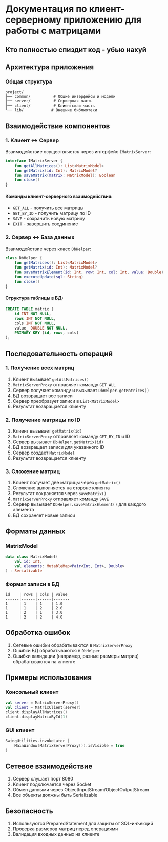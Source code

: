 # Документация по клиент-серверному приложению для работы с матрицами

## Кто полностью спиздит код - убью нахуй
## Архитектура приложения

### Общая структура
```
project/
├── common/          # Общие интерфейсы и модели
├── server/          # Серверная часть
├── client/          # Клиентская часть
└── lib/            # Внешние библиотеки
```

## Взаимодействие компонентов

### 1. Клиент ↔ Сервер

Взаимодействие осуществляется через интерфейс `IMatrixServer`:

```kotlin
interface IMatrixServer {
    fun getAllMatrices(): List<MatrixModel>
    fun getMatrix(id: Int): MatrixModel?
    fun saveMatrix(matrix: MatrixModel): Boolean
    fun close()
}
```

#### Команды клиент-серверного взаимодействия:
- `GET_ALL` - получить все матрицы
- `GET_BY_ID` - получить матрицу по ID
- `SAVE` - сохранить новую матрицу
- `EXIT` - завершить соединение

### 2. Сервер ↔ База данных

Взаимодействие через класс `DbHelper`:

```kotlin
class DbHelper {
    fun getMatrices(): List<MatrixModel>
    fun getMatrix(id: Int): MatrixModel?
    fun saveMatrixElement(id: Int, row: Int, col: Int, value: Double)
    fun executeUpdate(sql: String)
    fun close()
}
```

#### Структура таблицы в БД:
```sql
CREATE TABLE matrix (
    id INT NOT NULL,
    rows INT NOT NULL,
    cols INT NOT NULL,
    value_ DOUBLE NOT NULL,
    PRIMARY KEY (id, rows, cols)
);
```

## Последовательность операций

### 1. Получение всех матриц
1. Клиент вызывает `getAllMatrices()`
2. `MatrixServerProxy` отправляет команду `GET_ALL`
3. Сервер получает команду и вызывает `DbHelper.getMatrices()`
4. БД возвращает все записи
5. Сервер преобразует записи в `List<MatrixModel>`
6. Результат возвращается клиенту

### 2. Получение матрицы по ID
1. Клиент вызывает `getMatrix(id)`
2. `MatrixServerProxy` отправляет команду `GET_BY_ID` и ID
3. Сервер вызывает `DbHelper.getMatrix(id)`
4. БД возвращает записи для указанного ID
5. Сервер создает `MatrixModel`
6. Результат возвращается клиенту

### 3. Сложение матриц
1. Клиент получает две матрицы через `getMatrix()`
2. Сложение выполняется на стороне клиента
3. Результат сохраняется через `saveMatrix()`
4. `MatrixServerProxy` отправляет команду `SAVE`
5. Сервер вызывает `DbHelper.saveMatrixElement()` для каждого элемента
6. БД сохраняет новые записи

## Форматы данных

### MatrixModel
```kotlin
data class MatrixModel(
    val id: Int,
    val elements: MutableMap<Pair<Int, Int>, Double>
) : Serializable
```

### Формат записи в БД
```
id    | rows | cols | value_
------|------|------|-------
1     | 1    | 1    | 1.0
1     | 1    | 2    | 2.0
1     | 2    | 1    | 3.0
1     | 2    | 2    | 4.0
```

## Обработка ошибок

1. Сетевые ошибки обрабатываются в `MatrixServerProxy`
2. Ошибки БД обрабатываются в `DbHelper`
3. Ошибки валидации (например, разные размеры матриц) обрабатываются на клиенте

## Примеры использования

### Консольный клиент
```kotlin
val server = MatrixServerProxy()
val client = MatrixClient(server)
client.displayAllMatrices()
client.displayMatrixById(1)
```

### GUI клиент
```kotlin
SwingUtilities.invokeLater {
    MainWindow(MatrixServerProxy()).isVisible = true
}
```

## Сетевое взаимодействие

1. Сервер слушает порт 8080
2. Клиент подключается через Socket
3. Обмен данными через ObjectInputStream/ObjectOutputStream
4. Все объекты должны быть Serializable

## Безопасность

1. Используются PreparedStatement для защиты от SQL-инъекций
2. Проверка размеров матриц перед операциями
3. Валидация входных данных на клиенте

